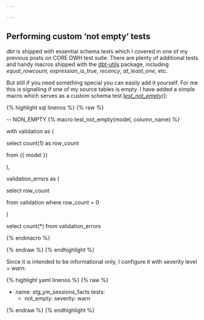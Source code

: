 ```yaml
---

---
```

## Performing custom ‘not empty’ tests

dbt is shipped with essential schema tests which I covered in one of my previous posts on CORE DWH test suite. There are plenty of additional tests and handy macros shipped with the [dbt-utils](https://github.com/fishtown-analytics/dbt-utils) package, including _equal_rowcount_, _expression_is_true_, _recency_, _at_least_one_, etc.

But still if you need something special you can easily add it yourself. For me this is signalling if one of my source tables is empty. I have added a simple macro which serves as a custom schema test [_test_not_empty()_](https://github.com/kzzzr/mybi-dbt-core/blob/master/macros/schema_tests.sql)_:_

{% highlight sql linenos %}
{% raw %}

-- NON_EMPTY
{% macro test_not_empty(model, column_name) %}
 
with validation as (
 
   select
       count(1) as row_count
 
   from {{ model }}
 
),
 
validation_errors as (
 
   select
       row_count
 
   from validation
   where row_count = 0
 
)
 
select count(*)
from validation_errors
 
{% endmacro %}

{% endraw %}
{% endhighlight %}

Since it is intended to be informational only, I configure it with severity level = _warn:_

{% highlight yaml linenos %}
{% raw %}

  - name: stg_ym_sessions_facts
     tests:
       - not_empty:
           severity: warn
           
{% endraw %}
{% endhighlight %}